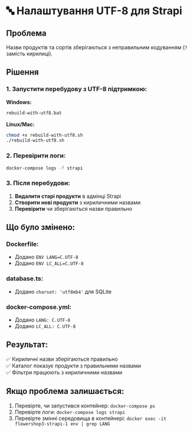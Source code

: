 # 🔤 Налаштування UTF-8 для Strapi

## Проблема
Назви продуктів та сортів зберігаються з неправильним кодуванням (`?` замість кирилиці).

## Рішення

### 1. Запустити перебудову з UTF-8 підтримкою:

**Windows:**
```bash
rebuild-with-utf8.bat
```

**Linux/Mac:**
```bash
chmod +x rebuild-with-utf8.sh
./rebuild-with-utf8.sh
```

### 2. Перевірити логи:
```bash
docker-compose logs -f strapi
```

### 3. Після перебудови:
1. **Видалити старі продукти** в адмінці Strapi
2. **Створити нові продукти** з кириличними назвами
3. **Перевірити** чи зберігаються назви правильно

## Що було змінено:

### Dockerfile:
- Додано `ENV LANG=C.UTF-8`
- Додано `ENV LC_ALL=C.UTF-8`

### database.ts:
- Додано `charset: 'utf8mb4'` для SQLite

### docker-compose.yml:
- Додано `LANG: C.UTF-8`
- Додано `LC_ALL: C.UTF-8`

## Результат:
✅ Кириличні назви зберігаються правильно  
✅ Каталог показує продукти з правильними назвами  
✅ Фільтри працюють з кириличними назвами  

## Якщо проблема залишається:
1. Перевірте, чи запустився контейнер: `docker-compose ps`
2. Перевірте логи: `docker-compose logs strapi`
3. Перевірте змінні середовища в контейнері: `docker exec -it flowershop3-strapi-1 env | grep LANG`













